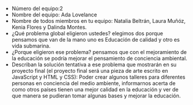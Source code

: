 - Número del equipo:2
- Nombre del equipo: Ada Lovelance 
- Nombre de todos miembros en tu equipo: Natalia Beltrán, Laura Muñóz, Kenia Flores y Dalinda Montes. 
- ¿Qué problema global eligieron ustedes? elegimos dos porque pensamos que van de la mano uno es Educación de calidad y otro es vida submarina.
- ¿Porque eligieron ese problema? pensamos que con el mejoramiento de la educación se podría mejorar el pensamiento de conciencia ambiental. 
- Describan la solución tentativa a ese problema que mostrarán en su proyecto final (el proyecto final será una pieza de arte escrito en JavaScript y HTML y CSS): Poder crear algunos talleres para diferentes personas en conciencia del medio ambiente, informarnos acerta de como otros países tienen una mejor calidad en la educación y ver de que manera se pudieran tomar algunas bases y mejorar la educación. 
